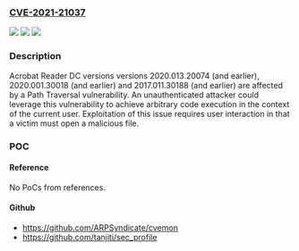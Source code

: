 ### [CVE-2021-21037](https://cve.mitre.org/cgi-bin/cvename.cgi?name=CVE-2021-21037)
![](https://img.shields.io/static/v1?label=Product&message=Acrobat%20Reader&color=blue)
![](https://img.shields.io/static/v1?label=Version&message=%3C%3D%202020.013.20074%20&color=brighgreen)
![](https://img.shields.io/static/v1?label=Vulnerability&message=Improper%20Limitation%20of%20a%20Pathname%20to%20a%20Restricted%20Directory%20('Path%20Traversal')%20(CWE-22)&color=brighgreen)

### Description

Acrobat Reader DC versions versions 2020.013.20074 (and earlier), 2020.001.30018 (and earlier) and 2017.011.30188 (and earlier) are affected by a Path Traversal vulnerability. An unauthenticated attacker could leverage this vulnerability to achieve arbitrary code execution in the context of the current user. Exploitation of this issue requires user interaction in that a victim must open a malicious file.

### POC

#### Reference
No PoCs from references.

#### Github
- https://github.com/ARPSyndicate/cvemon
- https://github.com/tanjiti/sec_profile

